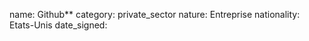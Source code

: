 name: Github**
category: private_sector
nature:  Entreprise
nationality: Etats-Unis
date_signed:
    